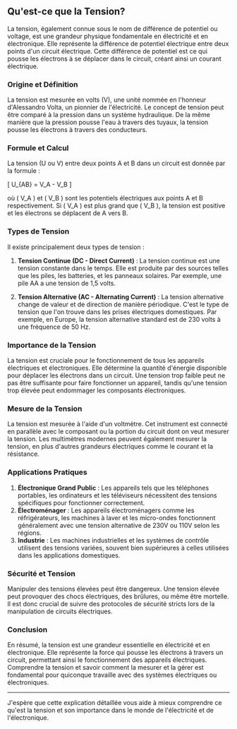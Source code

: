 ## Qu'est-ce que la Tension?

La tension, également connue sous le nom de différence de potentiel ou voltage, est une grandeur physique fondamentale en électricité et en électronique. Elle représente la différence de potentiel électrique entre deux points d'un circuit électrique. Cette différence de potentiel est ce qui pousse les électrons à se déplacer dans le circuit, créant ainsi un courant électrique.

### Origine et Définition

La tension est mesurée en volts (V), une unité nommée en l'honneur d'Alessandro Volta, un pionnier de l'électricité. Le concept de tension peut être comparé à la pression dans un système hydraulique. De la même manière que la pression pousse l'eau à travers des tuyaux, la tension pousse les électrons à travers des conducteurs.

### Formule et Calcul

La tension (U ou V) entre deux points A et B dans un circuit est donnée par la formule :

\[ U_{AB} = V_A - V_B \]

où \( V_A \) et \( V_B \) sont les potentiels électriques aux points A et B respectivement. Si \( V_A \) est plus grand que \( V_B \), la tension est positive et les électrons se déplacent de A vers B.

### Types de Tension

Il existe principalement deux types de tension :

1. **Tension Continue (DC - Direct Current)** : La tension continue est une tension constante dans le temps. Elle est produite par des sources telles que les piles, les batteries, et les panneaux solaires. Par exemple, une pile AA a une tension de 1,5 volts.

2. **Tension Alternative (AC - Alternating Current)** : La tension alternative change de valeur et de direction de manière périodique. C'est le type de tension que l'on trouve dans les prises électriques domestiques. Par exemple, en Europe, la tension alternative standard est de 230 volts à une fréquence de 50 Hz.

### Importance de la Tension

La tension est cruciale pour le fonctionnement de tous les appareils électriques et électroniques. Elle détermine la quantité d'énergie disponible pour déplacer les électrons dans un circuit. Une tension trop faible peut ne pas être suffisante pour faire fonctionner un appareil, tandis qu'une tension trop élevée peut endommager les composants électroniques.

### Mesure de la Tension

La tension est mesurée à l'aide d'un voltmètre. Cet instrument est connecté en parallèle avec le composant ou la portion du circuit dont on veut mesurer la tension. Les multimètres modernes peuvent également mesurer la tension, en plus d'autres grandeurs électriques comme le courant et la résistance.

### Applications Pratiques

1. **Électronique Grand Public** : Les appareils tels que les téléphones portables, les ordinateurs et les téléviseurs nécessitent des tensions spécifiques pour fonctionner correctement.
2. **Électroménager** : Les appareils électroménagers comme les réfrigérateurs, les machines à laver et les micro-ondes fonctionnent généralement avec une tension alternative de 230V ou 110V selon les régions.
3. **Industrie** : Les machines industrielles et les systèmes de contrôle utilisent des tensions variées, souvent bien supérieures à celles utilisées dans les applications domestiques.

### Sécurité et Tension

Manipuler des tensions élevées peut être dangereux. Une tension élevée peut provoquer des chocs électriques, des brûlures, ou même être mortelle. Il est donc crucial de suivre des protocoles de sécurité stricts lors de la manipulation de circuits électriques.

### Conclusion

En résumé, la tension est une grandeur essentielle en électricité et en électronique. Elle représente la force qui pousse les électrons à travers un circuit, permettant ainsi le fonctionnement des appareils électriques. Comprendre la tension et savoir comment la mesurer et la gérer est fondamental pour quiconque travaille avec des systèmes électriques ou électroniques.

---

J'espère que cette explication détaillée vous aide à mieux comprendre ce qu'est la tension et son importance dans le monde de l'électricité et de l'électronique.